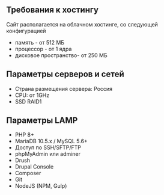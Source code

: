 ## Требования к хостингу
Сайт располагается на облачном хостинге, со следующей конфигурацией
* память - от 512 МБ
* процессор - от 1 ядра
* дисковое пространство- от 250 МБ

## Параметры серверов и сетей
* Страна размещения сервера: Россия
* CPU: от 1GHz
* SSD RAID1

## Параметры LAMP
* PHP 8+	 	 	 	 
* MariaDB 10.5.x / MySQL 5.6+	 
* Доступ по SSH/SFTP/FTP	 	 	 	 
* phpMyAdmin или adminer	 	 	 	 
* Drush
* Drupal Console	 	 	 	 
* Composer	 	 	 	 
* Git	 	 	 	 
* NodeJS (NPM, Gulp)	 	 	 	 

